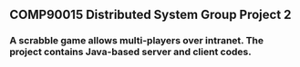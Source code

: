 ## COMP90015 Distributed System Group Project 2
### A scrabble game allows multi-players over intranet. The project contains Java-based server and client codes.
